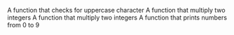 A function that checks for uppercase character
A function that multiply two integers
A function that multiply two integers
A function that prints numbers from 0 to 9
